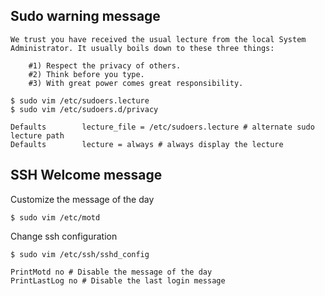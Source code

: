 ## Sudo warning message


```
We trust you have received the usual lecture from the local System
Administrator. It usually boils down to these three things:

    #1) Respect the privacy of others.
    #2) Think before you type.
    #3) With great power comes great responsibility.
```

```
$ sudo vim /etc/sudoers.lecture
$ sudo vim /etc/sudoers.d/privacy
```

```
Defaults        lecture_file = /etc/sudoers.lecture # alternate sudo lecture path
Defaults        lecture = always # always display the lecture
```

## SSH Welcome message

Customize the message of the day

```
$ sudo vim /etc/motd
```

Change ssh configuration

```
$ sudo vim /etc/ssh/sshd_config
```

```
PrintMotd no # Disable the message of the day
PrintLastLog no # Disable the last login message
```
